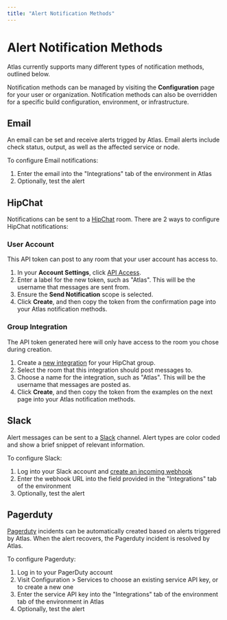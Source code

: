 ```yaml
---
title: "Alert Notification Methods"
---
```

# Alert Notification Methods

Atlas currently supports many different types of notification methods, outlined
below.

Notification methods can be managed by visiting the
<strong>Configuration</strong> page for your user or organization.
Notification methods can also be overridden for a specific build configuration,
environment, or infrastructure.

## Email

An email can be set and receive alerts trigged by Atlas. Email
alerts include check status, output, as well as the
affected service or node.

To configure Email notifications:

1. Enter the email into the "Integrations" tab of the environment in Atlas
1. Optionally, test the alert

## HipChat

Notifications can be sent to a [HipChat](https://hipchat.com) room. There are 2
ways to configure HipChat notifications:

### User Account

This API token can post to any room that your user account has access to.

1. In your <strong>Account Settings</strong>, click [API
   Access](https://hipchat.com/account/api).
1. Enter a label for the new token, such as "Atlas". This will be the username
   that messages are sent from.
1. Ensure the <strong>Send Notification</strong> scope is selected.
1. Click <strong>Create</strong>, and then copy the token from the confirmation
   page into your Atlas notification methods.

### Group Integration

The API token generated here will only have access to the room you chose during
creation.

1. Create a [new integration](https://hipchat.com/admin/byo) for your HipChat
   group.
1. Select the room that this integration should post messages to.
1. Choose a name for the integration, such as "Atlas". This will be the
   username that messages are posted as.
1. Click <strong>Create</strong>, and then copy the token from the examples on
   the next page into your Atlas notification methods.

## Slack

Alert messages can be sent to a [Slack](https://slack.com) channel. Alert
types are color coded and show a brief snippet of relevant information.

To configure Slack:

1. Log into your Slack account and [create an incoming webhook](https://my.slack.com/services/new/incoming-webhook/)
1. Enter the webhook URL into the field provided in the "Integrations" tab of the environment
1. Optionally, test the alert

## Pagerduty

[Pagerduty](https://www.pagerduty.com) incidents can be automatically created based on alerts
triggered by Atlas. When the alert recovers, the Pagerduty incident
is resolved by Atlas.

To configure Pagerduty:

1. Log in to your PagerDuty account
1. Visit Configuration > Services to choose an existing service API key, or to create a new one
1. Enter the service API key into the "Integrations" tab of the environment
tab of the environment in Atlas
1. Optionally, test the alert
